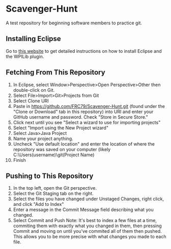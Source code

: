 # Scavenger-Hunt
A test repository for beginning software members to practice git.

## Installing Eclipse
Go to [this website](https://wpilib.screenstepslive.com/s/currentCS/m/java/l/599681-installing-eclipse-c-java) to get detailed instructions on how to install Eclipse and the WPILib plugin.

## Fetching From This Repository
1. In Eclipse, select Window>Perspective>Open Perspective>Other then double-click on Git.
2. Select File>Import>Git>Projects from Git
3. Select Clone URI
4. Paste in https://github.com/FRC79/Scavenger-Hunt.git (found under the "Clone or Download" tab in this repository) into URI and enter your GitHub username and password. Check "Store in Secure Store."
5. Click next until you see "Select a wizard to use for importing projects"
6. Select "Import using the New Project wizard"
7. Select Java>Java Project
8. Name your project anything.
9. Uncheck "Use default location" and enter the location of where the repository was saved on your computer (likely C:\Users\(username)\git\(Project Name)
10. Finish

## Pushing to This Repository
1. In the top left, open the Git perspective.
2. Select the Git Staging tab on the right.
3. Select the files you have changed under Unstaged Changes, right click, and click "Add to Index"
4. Enter a message in the Commit Message field describing what you changed.
5. Select Commit and Push
Note: It's best to index a few files at a time, commiting them with exactly what you changed in them, then pressing Commit and moving on until you've commited all of them then pushed. This allows you to be more precise with what changes you made to each file.
